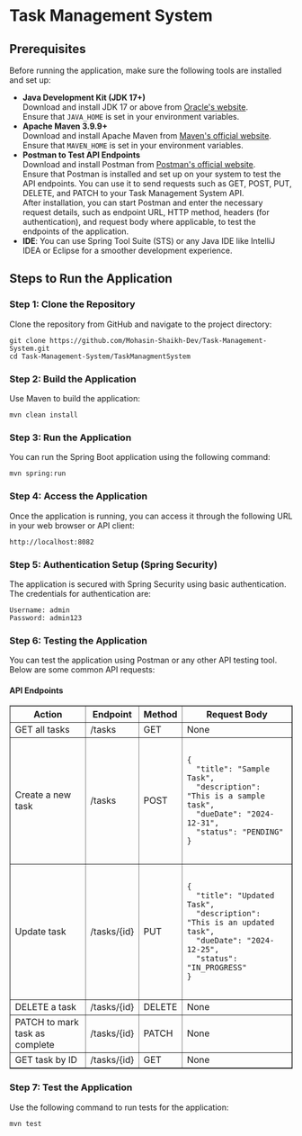 <!DOCTYPE html>
<html lang="en">
<head>
    <meta charset="UTF-8">
    <meta name="viewport" content="width=device-width, initial-scale=1.0">
</head>
<body>

<h1>Task Management System </h1>

<h2>Prerequisites</h2>
<p>Before running the application, make sure the following tools are installed and set up:</p>
<ul>
    <li><strong>Java Development Kit (JDK 17+)</strong><br>
        Download and install JDK 17 or above from <a href="https://www.oracle.com/java/technologies/javase/jdk17-archive-downloads.html">Oracle's website</a>.
        <br>Ensure that <code>JAVA_HOME</code> is set in your environment variables.
    </li>
    <li><strong>Apache Maven 3.9.9+</strong><br>
        Download and install Apache Maven from <a href="https://maven.apache.org/download.cgi">Maven's official website</a>.
        <br>Ensure that <code>MAVEN_HOME</code> is set in your environment variables.
    </li>
    <li><strong>Postman to Test API Endpoints</strong><br>
    Download and install Postman from <a href="https://www.postman.com/downloads/">Postman's official website</a>.<br>
    Ensure that Postman is installed and set up on your system to test the API endpoints. You can use it to send requests such as GET, POST, PUT, DELETE, and PATCH to your Task Management System API.<br>
    After installation, you can start Postman and enter the necessary request details, such as endpoint URL, HTTP method, headers (for authentication), and request body where applicable, to test the endpoints of the application.
</li>
    <li><strong>IDE</strong>: You can use Spring Tool Suite (STS) or any Java IDE like IntelliJ IDEA or Eclipse for a smoother development experience.</li>
</ul>

<h2>Steps to Run the Application</h2>

<h3>Step 1: Clone the Repository</h3>
<p>Clone the repository from GitHub and navigate to the project directory:</p>
<pre><code>git clone https://github.com/Mohasin-Shaikh-Dev/Task-Management-System.git
cd Task-Management-System/TaskManagmentSystem</code></pre>

<h3>Step 2: Build the Application</h3>
<p>Use Maven to build the application:</p>
<pre><code>mvn clean install</code></pre>

<h3>Step 3: Run the Application</h3>
<p>You can run the Spring Boot application using the following command:</p>
<pre><code>mvn spring:run</code></pre>

<h3>Step 4: Access the Application</h3>
<p>Once the application is running, you can access it through the following URL in your web browser or API client:</p>
<pre><code>http://localhost:8082</code></pre>

<h3>Step 5: Authentication Setup (Spring Security)</h3>
<p>The application is secured with Spring Security using basic authentication. The credentials for authentication are:</p>
<pre><code>Username: admin
Password: admin123</code></pre>

<h3>Step 6: Testing the Application</h3>
<p>You can test the application using Postman or any other API testing tool. Below are some common API requests:</p>

<h4>API Endpoints</h4>
<table border="1">
    <thead>
        <tr>
            <th>Action</th>
            <th>Endpoint</th>
            <th>Method</th>
            <th>Request Body</th>
        </tr>
    </thead>
    <tbody>
        <tr>
            <td>GET all tasks</td>
            <td>/tasks</td>
            <td>GET</td>
            <td>None</td>
        </tr>
        <tr>
            <td>Create a new task</td>
            <td>/tasks</td>
            <td>POST</td>
            <td>
                <pre><code>
{
  "title": "Sample Task",
  "description": "This is a sample task",
  "dueDate": "2024-12-31",
  "status": "PENDING"
}
                </code></pre>
            </td>
        </tr>
        <tr>
            <td>Update task</td>
            <td>/tasks/{id}</td>
            <td>PUT</td>
            <td>
                <pre><code>
{
  "title": "Updated Task",
  "description": "This is an updated task",
  "dueDate": "2024-12-25",
  "status": "IN_PROGRESS"
}
                </code></pre>
            </td>
        </tr>
        <tr>
            <td>DELETE a task</td>
            <td>/tasks/{id}</td>
            <td>DELETE</td>
            <td>None</td>
        </tr>
        <tr>
            <td>PATCH to mark task as complete</td>
            <td>/tasks/{id}</td>
            <td>PATCH</td>
            <td>None</td>
        </tr>
        <tr>
            <td>GET task by ID</td>
            <td>/tasks/{id}</td>
            <td>GET</td>
            <td>None</td>
        </tr>
    </tbody>
</table>

<h3>Step 7: Test the Application</h3>
<p>Use the following command to run tests for the application:</p>
<pre><code>mvn test</code></pre>

</body>
</html>
